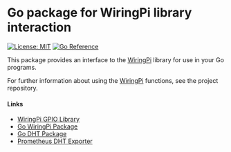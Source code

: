# Go package for WiringPi library interaction

[![License: MIT](https://img.shields.io/badge/License-MIT-blue.svg)](https://opensource.org/licenses/MIT)
[![Go Reference](https://pkg.go.dev/badge/github.com/chapvic/go-wiringpi.svg)](https://pkg.go.dev/github.com/chapvic/go-wiringpi)


This package provides an interface to the [WiringPi](https://github.com/WiringPi/WiringPi) library for use in your Go programs.

For further information about using the [WiringPi](https://github.com/WiringPi/WiringPi) functions, see the project repository.

#### Links

- [WiringPi GPIO Library](https://github.com/WiringPi/WiringPi)
- [Go WiringPi Package](https://github.com/chapvic/go-wiringpi)
- [Go DHT Package](https://github.com/chapvic/go-dht)
- [Prometheus DHT Exporter](https://github.com/chapvic/dht-exporter)
